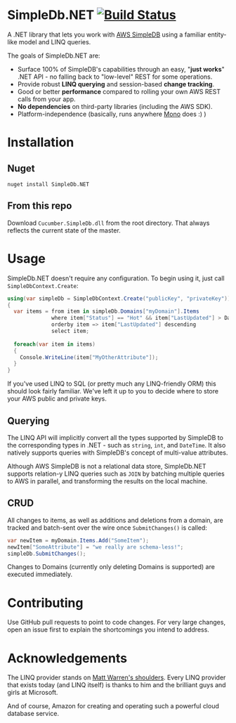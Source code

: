 # SimpleDb.NET [![Build Status](https://travis-ci.org/rexm/SimpleDb.Net.png?branch=master)](https://travis-ci.org/rexm/SimpleDb.Net)

A .NET library that lets you work with [AWS SimpleDB][1] using a familiar entity-like model and LINQ queries.

The goals of SimpleDb.NET are:
* Surface 100% of SimpleDB's capabilities through an easy, "**just works**" .NET API - no falling back to "low-level" REST for some operations.
* Provide robust **LINQ querying** and session-based **change tracking**.
* Good or better **performance** compared to rolling your own AWS REST calls from your app.
* **No dependencies** on third-party libraries (including the AWS SDK).
* Platform-independence (basically, runs anywhere [Mono][3] does :) )

# Installation

## Nuget

    nuget install SimpleDb.NET
    
## From this repo

Download `Cucumber.SimpleDb.dll` from the root directory. That always reflects the current state of the master.

# Usage

SimpleDb.NET doesn't require any configuration. To begin using it, just call `SimpleDbContext.Create`:

```C#
using(var simpleDb = SimpleDbContext.Create("publicKey", "privateKey"))
{
  var items = from item in simpleDb.Domains["myDomain"].Items
              where item["Status"] == "Hot" && item["LastUpdated"] > DateTime.Now.AddDays(-1)
              orderby item => item["LastUpdated"] descending
              select item;
    
  foreach(var item in items)
  {
    Console.WriteLine(item["MyOtherAttribute"]);
  }
}
```

If you've used LINQ to SQL (or pretty much any LINQ-friendly ORM) this should look fairly familiar. We've left it up to you to decide where to store your AWS public and private keys.

## Querying

The LINQ API will implicitly convert all the types supported by SimpleDB to the corresponding types in .NET - such as `string`, `int`, and `DateTime`. It also natively supports queries with SimpleDB's concept of multi-value attributes.

Although AWS SimpleDB is not a relational data store, SimpleDb.NET supports relation-y LINQ queries such as `JOIN` by batching multiple queries to AWS in parallel, and transforming the results on the local machine.

## CRUD

All changes to items, as well as additions and deletions from a domain, are tracked and batch-sent over the wire once `SubmitChanges()` is called:

```C#
var newItem = myDomain.Items.Add("SomeItem");
newItem["SomeAttribute"] = "we really are schema-less!";
simpleDb.SubmitChanges();
```
    
Changes to Domains (currently only deleting Domains is supported) are executed immediately.

# Contributing

Use GitHub pull requests to point to code changes. For very large changes, open an issue first to explain the shortcomings you intend to address.

# Acknowledgements

The LINQ provider stands on [Matt Warren's shoulders][2]. Every LINQ provider that exists today (and LINQ itself) is thanks to him and the brilliant guys and girls at Microsoft.

And of course, Amazon for creating and operating such a powerful cloud database service.


[1]: http://aws.amazon.com/simpledb
[2]: http://blogs.msdn.com/b/mattwar/archive/2008/11/18/linq-links.aspx
[3]: http://www.mono-project.com/
